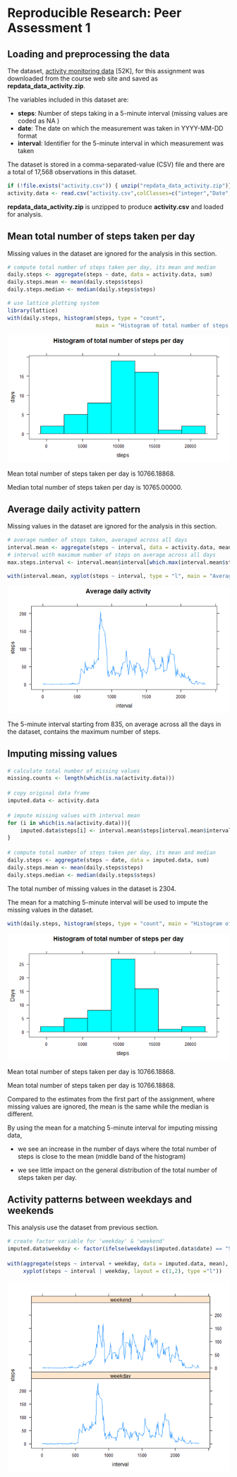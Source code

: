 # Reproducible Research: Peer Assessment 1


## Loading and preprocessing the data

The dataset, [activity monitoring data](https://d396qusza40orc.cloudfront.net/repdata%2Fdata%2Factivity.zip) [52K], for this assignment was downloaded from the course web site and saved as **repdata_data_activity.zip**.

The variables included in this dataset are:

- **steps**: Number of steps taking in a 5-minute interval (missing values are coded as  NA )
- **date**: The date on which the measurement was taken in YYYY-MM-DD format
- **interval**: Identifier for the 5-minute interval in which measurement was taken

The dataset is stored in a comma-separated-value (CSV) file and there are a total of 17,568 observations in this dataset. 


```r
if (!file.exists("activity.csv")) { unzip("repdata_data_activity.zip")}
activity.data <- read.csv("activity.csv",colClasses=c("integer","Date","integer"))
```

**repdata_data_activity.zip** is unzipped to produce **activity.csv** and loaded for analysis.

## Mean total number of steps taken per day

Missing values in the dataset are ignored for the analysis in this section.

```r
# compute total number of steps taken per day, its mean and median 
daily.steps <- aggregate(steps ~ date, data = activity.data, sum)
daily.steps.mean <- mean(daily.steps$steps)
daily.steps.median <- median(daily.steps$steps)
```


```r
# use lattice plotting system
library(lattice)
with(daily.steps, histogram(steps, type = "count", 
                            main = "Histogram of total number of steps per day", ylab = "days"))
```

![plot of chunk daily_steps1](./PA1_template_files/figure-html/daily_steps1.png) 

Mean total number of steps taken per day is 10766.18868.

Median total number of steps taken per day is 10765.00000.

## Average daily activity pattern

Missing values in the dataset are ignored for the analysis in this section.

```r
# average number of steps taken, averaged across all days  
interval.mean <- aggregate(steps ~ interval, data = activity.data, mean)
# interval with maximum number of steps on average across all days 
max.steps.interval <- interval.mean$interval[which.max(interval.mean$steps)]
```

```r
with(interval.mean, xyplot(steps ~ interval, type = "l", main = "Average daily activity"))
```

![plot of chunk daily_activity](./PA1_template_files/figure-html/daily_activity.png) 

The 5-minute interval starting from 835, on average across all the days in the dataset, contains the maximum number of steps.

## Imputing missing values

```r
# calculate total number of missing values
missing.counts <- length(which(is.na(activity.data)))

# copy original data frame
imputed.data <- activity.data

# impute missing values with interval mean
for (i in which(is.na(activity.data))){
    imputed.data$steps[i] <- interval.mean$steps[interval.mean$interval == imputed.data$interval[i]]
}

# compute total number of steps taken per day, its mean and median 
daily.steps <- aggregate(steps ~ date, data = imputed.data, sum)
daily.steps.mean <- mean(daily.steps$steps)
daily.steps.median <- median(daily.steps$steps)
```

The total number of missing values in the dataset is 2304.

The mean for a matching 5-minute interval will be used to impute the missing values in the dataset.


```r
with(daily.steps, histogram(steps, type = "count", main = "Histogram of total number of steps per day", ylab = "Days"))
```

![plot of chunk daily_steps2](./PA1_template_files/figure-html/daily_steps2.png) 

Mean total number of steps taken per day is 10766.18868.  

Mean total number of steps taken per day is 10766.18868.

Compared to the estimates from the first part of the assignment, where missing values are ignored, the mean is the same while the median is different.

By using the mean for a matching 5-minute interval for imputing missing data,

* we see an increase in the number of days where the total number of steps is close to the mean (middle band of the histogram)

* we see little impact on the general distribution of the total number of steps taken per day. 

## Activity patterns between weekdays and weekends

This analysis use the dataset from previous section.


```r
# create factor variable for 'weekday' & 'weekend'
imputed.data$weekday <- factor(ifelse(weekdays(imputed.data$date) == "Sunday" | weekdays(imputed.data$date) == "Saturday", "weekend", "weekday"))

with(aggregate(steps ~ interval + weekday, data = imputed.data, mean), 
     xyplot(steps ~ interval | weekday, layout = c(1,2), type ="l"))
```

![plot of chunk compare_activity](./PA1_template_files/figure-html/compare_activity.png) 
